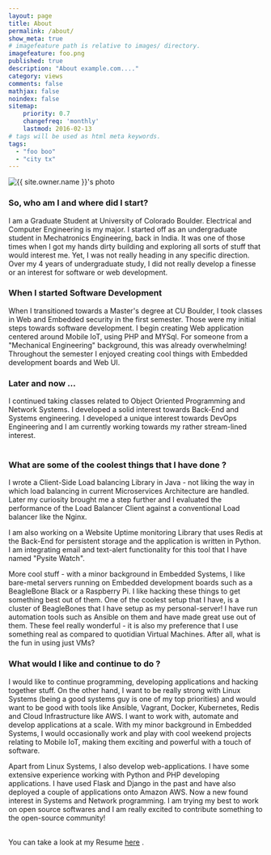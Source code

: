 ```yaml
---
layout: page
title: About
permalink: /about/
show_meta: true
# imagefeature path is relative to images/ directory.
imagefeature: foo.png
published: true
description: "About example.com...."
category: views
comments: false
mathjax: false
noindex: false
sitemap:
    priority: 0.7
    changefreq: 'monthly'
    lastmod: 2016-02-13
# tags will be used as html meta keywords.    
tags:
  - "foo boo"
  - "city tx"
---
```


<div class="post-author text-center">                       
            <img src="{{ site.urlimg }}{{ site.owner.avatar }}" alt="{{ site.owner.name }}'s photo" itemprop="image" class="post-avatar img-circle img-responsive"/>
<span class="social-icons" style="padding-top: 10px; padding-bottom: 1px;">
<a href="{{ site.url }}/cv" title="Curriculum Vitae" class="social-icons"><i class="iconm iconm-profile" style="vertical-align: top;"></i></a>
<a href="{{ site.url }}/about/publications/" class="social-icons" title="Publications"><i class="iconm iconm-file-pdf"></i></a>
<a href="{{ site.owner.linkedin }}" class="social-icons" title="LinkedIn profile"><i class="iconm iconm-linkedin2"></i></a>
</span>
</div>

<h3> So, who am I and where did I start? </h3>
I am a Graduate Student at University of Colorado Boulder. Electrical and Computer Engineering is my major. I started off as an undergraduate student in Mechatronics Engineering, back in India. It was one of those times when I got my hands dirty building and exploring all sorts of stuff that would interest me. Yet, I was  not really heading in any specific direction. Over my 4 years of undergraduate study, I did not really develop a finesse or an interest for software or web development.

<h3> When I started Software Development </h3>
When I transitioned towards a Master's degree at CU Boulder, I took classes in Web and Embedded security in the first semester. Those were my initial steps towards software development. I begin creating Web application centered around Mobile IoT, using PHP and MYSql. For someone from a "Mechanical Engineering" background, this was already overwhelming! Throughout the semester I enjoyed creating cool things with Embedded development boards and Web UI.

<h3> Later and now ...</h3>

I continued taking classes related to Object Oriented Programming and Network Systems. I developed a solid interest towards Back-End and Systems engineering. I developed a unique interest towards DevOps Engineering and I am currently working towards my rather stream-lined interest.  <br>
<br>


<h3> What are some of the coolest things that I have done ? </h3>


 I wrote a Client-Side Load balancing Library in Java - not liking the way in which load balancing in current Microservices Architecture are handled. Later my curiosity brought me a step further and I evaluated the performance of the Load Balancer Client against a conventional Load balancer like the Nginx.

 I am also working on a Website Uptime monitoring Library that uses Redis at the Back-End for persistent storage and the application is written in Python. I am integrating email and text-alert functionality for this tool that I have named "Pysite Watch".

 More cool stuff - with a minor background in Embedded Systems, I like bare-metal servers running on Embedded development boards such as a BeagleBone Black or a Raspberry Pi. I like hacking these things to get something best out of them. One of the coolest setup that I have, is a cluster of BeagleBones that I have setup as  my personal-server! I have run automation tools such as Ansible on them and have made great use out of them. These feel really wonderful - it is also my preference that I use something real as compared to  quotidian Virtual Machines. After all, what is the fun in using just VMs? <br>

<h3> What would I like and continue to do ? </h3>
I would like to continue programming, developing applications and hacking together stuff. On the other hand, I want to be really strong with Linux Systems (being a good systems guy is one of my top priorities) and would want to be good with tools like Ansible, Vagrant, Docker, Kubernetes, Redis and Cloud Infrastructure like AWS. I want to work with, automate and develop applications at a scale. With my minor background in Embedded Systems, I would occasionally work and play with cool weekend projects relating to  Mobile IoT, making them exciting and powerful with a touch of software.
<br>


Apart from Linux Systems, I also develop web-applications. I have some extensive experience working with Python and PHP developing applications. I have used Flask and Django in the past and have also deployed a couple of applications onto Amazon AWS. Now a new found interest in Systems and Network programming. I am trying my best to work on open source softwares and I am really excited to contribute something to the open-source community!<br>
<br>

You can take a look at my Resume [here] .

[here]: http://www.bharatnc.com/cv/
